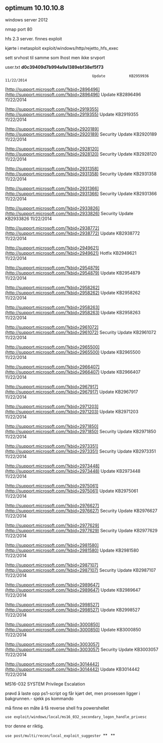 ## optimum 10.10.10.8

windows server 2012

nmap port 80

hfs 2.3 server. finnes exploit

kjørte i metasploit exploit/windows/http/rejetto\_hfs\_exec

sett srvhost til samme som lhost men ikke srvport

user.txt **d0c39409d7b994a9a1389ebf38ef5f73**

```
                                        Update           KB2959936  11/22/2014
```

[http://support.microsoft.com/?kbid=2896496](http://support.microsoft.com/?kbid=2896496)  Update           KB2896496  11/22/2014

[http://support.microsoft.com/?kbid=2919355](http://support.microsoft.com/?kbid=2919355)  Update           KB2919355  11/22/2014

[http://support.microsoft.com/?kbid=2920189](http://support.microsoft.com/?kbid=2920189)  Security Update  KB2920189  11/22/2014

[http://support.microsoft.com/?kbid=2928120](http://support.microsoft.com/?kbid=2928120)  Security Update  KB2928120  11/22/2014

[http://support.microsoft.com/?kbid=2931358](http://support.microsoft.com/?kbid=2931358)  Security Update  KB2931358  11/22/2014

[http://support.microsoft.com/?kbid=2931366](http://support.microsoft.com/?kbid=2931366)  Security Update  KB2931366  11/22/2014

[http://support.microsoft.com/?kbid=2933826](http://support.microsoft.com/?kbid=2933826)  Security Update  KB2933826  11/22/2014

[http://support.microsoft.com/?kbid=2938772](http://support.microsoft.com/?kbid=2938772)  Update           KB2938772  11/22/2014

[http://support.microsoft.com/?kbid=2949621](http://support.microsoft.com/?kbid=2949621)  Hotfix           KB2949621  11/22/2014

[http://support.microsoft.com/?kbid=2954879](http://support.microsoft.com/?kbid=2954879)  Update           KB2954879  11/22/2014

[http://support.microsoft.com/?kbid=2958262](http://support.microsoft.com/?kbid=2958262)  Update           KB2958262  11/22/2014

[http://support.microsoft.com/?kbid=2958263](http://support.microsoft.com/?kbid=2958263)  Update           KB2958263  11/22/2014

[http://support.microsoft.com/?kbid=2961072](http://support.microsoft.com/?kbid=2961072)  Security Update  KB2961072  11/22/2014

[http://support.microsoft.com/?kbid=2965500](http://support.microsoft.com/?kbid=2965500)  Update           KB2965500  11/22/2014

[http://support.microsoft.com/?kbid=2966407](http://support.microsoft.com/?kbid=2966407)  Update           KB2966407  11/22/2014

[http://support.microsoft.com/?kbid=2967917](http://support.microsoft.com/?kbid=2967917)  Update           KB2967917  11/22/2014

[http://support.microsoft.com/?kbid=2971203](http://support.microsoft.com/?kbid=2971203)  Update           KB2971203  11/22/2014

[http://support.microsoft.com/?kbid=2971850](http://support.microsoft.com/?kbid=2971850)  Security Update  KB2971850  11/22/2014

[http://support.microsoft.com/?kbid=2973351](http://support.microsoft.com/?kbid=2973351)  Security Update  KB2973351  11/22/2014

[http://support.microsoft.com/?kbid=2973448](http://support.microsoft.com/?kbid=2973448)  Update           KB2973448  11/22/2014

[http://support.microsoft.com/?kbid=2975061](http://support.microsoft.com/?kbid=2975061)  Update           KB2975061  11/22/2014

[http://support.microsoft.com/?kbid=2976627](http://support.microsoft.com/?kbid=2976627)  Security Update  KB2976627  11/22/2014

[http://support.microsoft.com/?kbid=2977629](http://support.microsoft.com/?kbid=2977629)  Security Update  KB2977629  11/22/2014

[http://support.microsoft.com/?kbid=2981580](http://support.microsoft.com/?kbid=2981580)  Update           KB2981580  11/22/2014

[http://support.microsoft.com/?kbid=2987107](http://support.microsoft.com/?kbid=2987107)  Security Update  KB2987107  11/22/2014

[http://support.microsoft.com/?kbid=2989647](http://support.microsoft.com/?kbid=2989647)  Update           KB2989647  11/22/2014

[http://support.microsoft.com/?kbid=2998527](http://support.microsoft.com/?kbid=2998527)  Update           KB2998527  11/22/2014

[http://support.microsoft.com/?kbid=3000850](http://support.microsoft.com/?kbid=3000850)  Update           KB3000850  11/22/2014

[http://support.microsoft.com/?kbid=3003057](http://support.microsoft.com/?kbid=3003057)  Security Update  KB3003057  11/22/2014

[http://support.microsoft.com/?kbid=3014442](http://support.microsoft.com/?kbid=3014442)  Update           KB3014442  11/22/2014

MS16-032 SYSTEM Privilege Escalation

prøvd å laste opp ps1-script og får kjørt det, men prosessen ligger i bakgrunnen.- sjekk ps kommando

må finne en måte å få reverse shell fra powershellet

`use exploit/windows/local/ms16_032_secondary_logon_handle_privesc`

tror denne er riktig.



`use post/multi/recon/local_exploit_suggester `**` `  **



